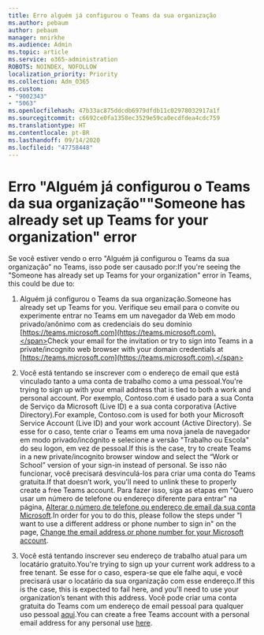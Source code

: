 ```yaml
---
title: Erro alguém já configurou o Teams da sua organização
ms.author: pebaum
author: pebaum
manager: mnirkhe
ms.audience: Admin
ms.topic: article
ms.service: o365-administration
ROBOTS: NOINDEX, NOFOLLOW
localization_priority: Priority
ms.collection: Adm_O365
ms.custom:
- "9002343"
- "5063"
ms.openlocfilehash: 47b33ac875ddcdb6979dfdb11c02978032917a1f
ms.sourcegitcommit: c6692ce0fa1358ec3529e59ca0ecdfdea4cdc759
ms.translationtype: HT
ms.contentlocale: pt-BR
ms.lasthandoff: 09/14/2020
ms.locfileid: "47758448"
---
```

# <a name="someone-has-already-set-up-teams-for-your-organization-error"></a><span data-ttu-id="175b5-102">Erro "Alguém já configurou o Teams da sua organização"</span><span class="sxs-lookup"><span data-stu-id="175b5-102">"Someone has already set up Teams for your organization" error</span></span>

<span data-ttu-id="175b5-103">Se você estiver vendo o erro "Alguém já configurou o Teams da sua organização" no Teams, isso pode ser causado por:</span><span class="sxs-lookup"><span data-stu-id="175b5-103">If you're seeing the "Someone has already set up Teams for your organization" error in Teams, this could be due to:</span></span>

1. <span data-ttu-id="175b5-104">Alguém já configurou o Teams da sua organização.</span><span class="sxs-lookup"><span data-stu-id="175b5-104">Someone has already set up Teams for you.</span></span> <span data-ttu-id="175b5-105">Verifique seu email para o convite ou experimente entrar no Teams em um navegador da Web em modo privado/anônimo com as credenciais do seu domínio [https://teams.microsoft.com](https://teams.microsoft.com).</span><span class="sxs-lookup"><span data-stu-id="175b5-105">Check your email for the invitation or try to sign into Teams in a private/incognito web browser with your domain credentials at [https://teams.microsoft.com](https://teams.microsoft.com).</span></span>

2. <span data-ttu-id="175b5-106">Você está tentando se inscrever com o endereço de email que está vinculado tanto a uma conta de trabalho como a uma pessoal.</span><span class="sxs-lookup"><span data-stu-id="175b5-106">You're trying to sign up with your email address that is tied to both a work and personal account.</span></span> <span data-ttu-id="175b5-107">Por exemplo, Contoso.com é usado para a sua Conta de Serviço da Microsoft (Live ID) e a sua conta corporativa (Active Directory).</span><span class="sxs-lookup"><span data-stu-id="175b5-107">For example, Contoso.com is used for both your Microsoft Service Account (Live ID) and your work account (Active Directory).</span></span> <span data-ttu-id="175b5-108">Se esse for o caso, tente criar o Teams em uma nova janela de navegador em modo privado/incógnito e selecione a versão "Trabalho ou Escola" do seu logon, em vez de pessoal.</span><span class="sxs-lookup"><span data-stu-id="175b5-108">If this is the case, try to create Teams in a new private/incognito browser window and select the “Work or School” version of your sign-in instead of personal.</span></span> <span data-ttu-id="175b5-109">Se isso não funcionar, você precisará desvinculá-los para criar uma conta do Teams gratuita.</span><span class="sxs-lookup"><span data-stu-id="175b5-109">If that doesn’t work, you'll need to unlink these to properly create a free Teams account.</span></span> <span data-ttu-id="175b5-110">Para fazer isso, siga as etapas em "Quero usar um número de telefone ou endereço diferente para entrar" na página, [Alterar o número de telefone ou endereço de email da sua conta Microsoft](https://support.microsoft.com/help/12407).</span><span class="sxs-lookup"><span data-stu-id="175b5-110">In order for you to do this, please follow the steps under "I want to use a different address or phone number to sign in" on the page, [Change the email address or phone number for your Microsoft account](https://support.microsoft.com/help/12407).</span></span>

3. <span data-ttu-id="175b5-111">Você está tentando inscrever seu endereço de trabalho atual para um locatário gratuito.</span><span class="sxs-lookup"><span data-stu-id="175b5-111">You're trying to sign up your current work address to a free tenant.</span></span> <span data-ttu-id="175b5-112">Se esse for o caso, espera-se que ele falhe aqui, e você precisará usar o locatário da sua organização com esse endereço.</span><span class="sxs-lookup"><span data-stu-id="175b5-112">If this is the case, this is expected to fail here, and you'll need to use your organization’s tenant with this address.</span></span> <span data-ttu-id="175b5-113">Você pode criar uma conta gratuita do Teams com um endereço de email pessoal para qualquer uso pessoal [aqui](https://products.office.com/microsoft-teams/group-chat-software).</span><span class="sxs-lookup"><span data-stu-id="175b5-113">You can create a free Teams account with a personal email address for any personal use [here](https://products.office.com/microsoft-teams/group-chat-software).</span></span>
